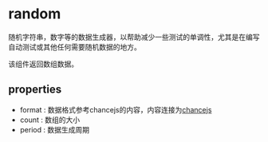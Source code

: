 # random

随机字符串，数字等的数据生成器，以帮助减少一些测试的单调性，尤其是在编写自动测试或其他任何需要随机数据的地方。

该组件返回数组数据。

## properties

- format : 数据格式参考chancejs的内容，内容连接为[chancejs](https://chancejs.com/basics/bool.html)
- count : 数组的大小
- period : 数据生成周期
